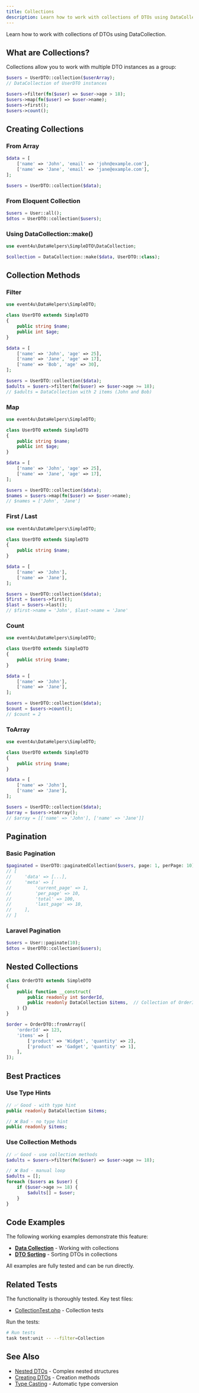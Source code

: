 ```yaml
---
title: Collections
description: Learn how to work with collections of DTOs using DataCollection
---
```


Learn how to work with collections of DTOs using DataCollection.

## What are Collections?

Collections allow you to work with multiple DTO instances as a group:

```php
$users = UserDTO::collection($userArray);
// DataCollection of UserDTO instances

$users->filter(fn($user) => $user->age > 18);
$users->map(fn($user) => $user->name);
$users->first();
$users->count();
```

## Creating Collections

### From Array

```php
$data = [
    ['name' => 'John', 'email' => 'john@example.com'],
    ['name' => 'Jane', 'email' => 'jane@example.com'],
];

$users = UserDTO::collection($data);
```

### From Eloquent Collection

```php
$users = User::all();
$dtos = UserDTO::collection($users);
```

### Using DataCollection::make()

```php
use event4u\DataHelpers\SimpleDTO\DataCollection;

$collection = DataCollection::make($data, UserDTO::class);
```

## Collection Methods

### Filter

```php
use event4u\DataHelpers\SimpleDTO;

class UserDTO extends SimpleDTO
{
    public string $name;
    public int $age;
}

$data = [
    ['name' => 'John', 'age' => 25],
    ['name' => 'Jane', 'age' => 17],
    ['name' => 'Bob', 'age' => 30],
];

$users = UserDTO::collection($data);
$adults = $users->filter(fn($user) => $user->age >= 18);
// $adults = DataCollection with 2 items (John and Bob)
```

### Map

```php
use event4u\DataHelpers\SimpleDTO;

class UserDTO extends SimpleDTO
{
    public string $name;
    public int $age;
}

$data = [
    ['name' => 'John', 'age' => 25],
    ['name' => 'Jane', 'age' => 17],
];

$users = UserDTO::collection($data);
$names = $users->map(fn($user) => $user->name);
// $names = ['John', 'Jane']
```

### First / Last

```php
use event4u\DataHelpers\SimpleDTO;

class UserDTO extends SimpleDTO
{
    public string $name;
}

$data = [
    ['name' => 'John'],
    ['name' => 'Jane'],
];

$users = UserDTO::collection($data);
$first = $users->first();
$last = $users->last();
// $first->name = 'John', $last->name = 'Jane'
```

### Count

```php
use event4u\DataHelpers\SimpleDTO;

class UserDTO extends SimpleDTO
{
    public string $name;
}

$data = [
    ['name' => 'John'],
    ['name' => 'Jane'],
];

$users = UserDTO::collection($data);
$count = $users->count();
// $count = 2
```

### ToArray

```php
use event4u\DataHelpers\SimpleDTO;

class UserDTO extends SimpleDTO
{
    public string $name;
}

$data = [
    ['name' => 'John'],
    ['name' => 'Jane'],
];

$users = UserDTO::collection($data);
$array = $users->toArray();
// $array = [['name' => 'John'], ['name' => 'Jane']]
```

## Pagination

### Basic Pagination

```php
$paginated = UserDTO::paginatedCollection($users, page: 1, perPage: 10);
// [
//     'data' => [...],
//     'meta' => [
//         'current_page' => 1,
//         'per_page' => 10,
//         'total' => 100,
//         'last_page' => 10,
//     ],
// ]
```

### Laravel Pagination

```php
$users = User::paginate(10);
$dtos = UserDTO::collection($users);
```

## Nested Collections

```php
class OrderDTO extends SimpleDTO
{
    public function __construct(
        public readonly int $orderId,
        public readonly DataCollection $items,  // Collection of OrderItemDTO
    ) {}
}

$order = OrderDTO::fromArray([
    'orderId' => 123,
    'items' => [
        ['product' => 'Widget', 'quantity' => 2],
        ['product' => 'Gadget', 'quantity' => 1],
    ],
]);
```

## Best Practices

### Use Type Hints

```php
// ✅ Good - with type hint
public readonly DataCollection $items;

// ❌ Bad - no type hint
public readonly $items;
```

### Use Collection Methods

```php
// ✅ Good - use collection methods
$adults = $users->filter(fn($user) => $user->age >= 18);

// ❌ Bad - manual loop
$adults = [];
foreach ($users as $user) {
    if ($user->age >= 18) {
        $adults[] = $user;
    }
}
```


## Code Examples

The following working examples demonstrate this feature:

- [**Data Collection**](https://github.com/event4u-app/data-helpers/blob/main/examples/simple-dto/collections/data-collection.php) - Working with collections
- [**DTO Sorting**](https://github.com/event4u-app/data-helpers/blob/main/examples/simple-dto/collections/dto-sorting.php) - Sorting DTOs in collections

All examples are fully tested and can be run directly.

## Related Tests

The functionality is thoroughly tested. Key test files:

- [CollectionTest.php](https://github.com/event4u-app/data-helpers/blob/main/tests/Unit/SimpleDTO/CollectionTest.php) - Collection tests

Run the tests:

```bash
# Run tests
task test:unit -- --filter=Collection
```

## See Also

- [Nested DTOs](/simple-dto/nested-dtos/) - Complex nested structures
- [Creating DTOs](/simple-dto/creating-dtos/) - Creation methods
- [Type Casting](/simple-dto/type-casting/) - Automatic type conversion
